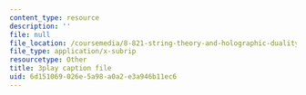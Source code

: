 ```yaml
---
content_type: resource
description: ''
file: null
file_location: /coursemedia/8-821-string-theory-and-holographic-duality-fall-2014/6d151069026e5a98a0a2e3a946b11ec6_iPWIqjYkVns.vtt
file_type: application/x-subrip
resourcetype: Other
title: 3play caption file
uid: 6d151069-026e-5a98-a0a2-e3a946b11ec6
---
```

